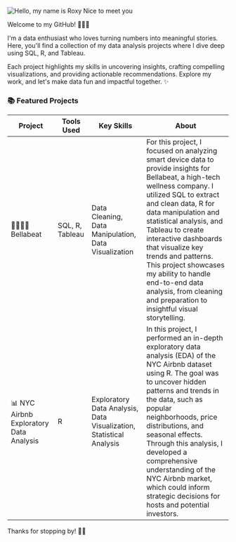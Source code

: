 ![Hello, my name is Roxy  Nice to meet you](https://github.com/user-attachments/assets/763cc90a-4c02-4de5-830e-ff098de64faf)

Welcome to my GitHub! 👩🏻‍💻

I'm a data enthusiast who loves turning numbers into meaningful stories. Here, you'll find a collection of my data analysis projects where I dive deep using SQL, R, and Tableau. 

Each project highlights my skills in uncovering insights, crafting compelling visualizations, and providing actionable recommendations. Explore my work, and let's make data fun and impactful together. ✨


### 📚 Featured Projects


| Project | Tools Used | Key Skills | About |
| ------- | ----------- | ----------- | ----------- |
| 🏃🏼‍♀️‍➡️ Bellabeat | SQL, R, Tableau | Data Cleaning, Data Manipulation, Data Visualization | For this project, I focused on analyzing smart device data to provide insights for Bellabeat, a high-tech wellness company. I utilized SQL to extract and clean data, R for data manipulation and statistical analysis, and Tableau to create interactive dashboards that visualize key trends and patterns. This project showcases my ability to handle end-to-end data analysis, from cleaning and preparation to insightful visual storytelling. | SQL, R, Tableau | Data Cleaning, Data Manipulation, Data Visualization |
| 📊 NYC Airbnb Exploratory Data Analysis | R | Exploratory Data Analysis, Data Visualization, Statistical Analysis | In this project, I performed an in-depth exploratory data analysis (EDA) of the NYC Airbnb dataset using R. The goal was to uncover hidden patterns and trends in the data, such as popular neighborhoods, price distributions, and seasonal effects. Through this analysis, I developed a comprehensive understanding of the NYC Airbnb market, which could inform strategic decisions for hosts and potential investors.


Thanks for stopping by! 👋🏽
